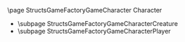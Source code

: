 \page StructsGameFactoryGameCharacter Character
- \subpage StructsGameFactoryGameCharacterCreature
- \subpage StructsGameFactoryGameCharacterPlayer
